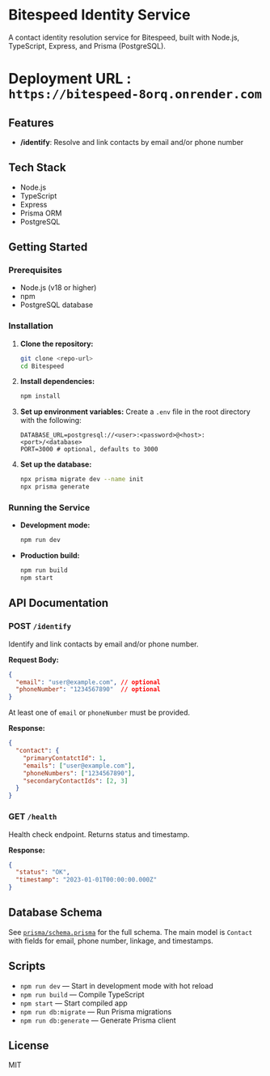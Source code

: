  # Bitespeed Identity Service

A contact identity resolution service for Bitespeed, built with Node.js, TypeScript, Express, and Prisma (PostgreSQL).

# Deployment URL : `https://bitespeed-8orq.onrender.com`
## Features
- **/identify**: Resolve and link contacts by email and/or phone number

## Tech Stack
- Node.js
- TypeScript
- Express
- Prisma ORM
- PostgreSQL

## Getting Started

### Prerequisites
- Node.js (v18 or higher)
- npm
- PostgreSQL database

### Installation
1. **Clone the repository:**
   ```sh
   git clone <repo-url>
   cd Bitespeed
   ```
2. **Install dependencies:**
   ```sh
   npm install
   ```
3. **Set up environment variables:**
   Create a `.env` file in the root directory with the following:
   ```env
   DATABASE_URL=postgresql://<user>:<password>@<host>:<port>/<database>
   PORT=3000 # optional, defaults to 3000
   ```
4. **Set up the database:**
   ```sh
   npx prisma migrate dev --name init
   npx prisma generate
   ```

### Running the Service
- **Development mode:**
  ```sh
  npm run dev
  ```
- **Production build:**
  ```sh
  npm run build
  npm start
  ```

## API Documentation

### POST `/identify`
Identify and link contacts by email and/or phone number.

**Request Body:**
```json
{
  "email": "user@example.com", // optional
  "phoneNumber": "1234567890"  // optional
}
```
At least one of `email` or `phoneNumber` must be provided.

**Response:**
```json
{
  "contact": {
    "primaryContatctId": 1,
    "emails": ["user@example.com"],
    "phoneNumbers": ["1234567890"],
    "secondaryContactIds": [2, 3]
  }
}
```

### GET `/health`
Health check endpoint. Returns status and timestamp.

**Response:**
```json
{
  "status": "OK",
  "timestamp": "2023-01-01T00:00:00.000Z"
}
```

## Database Schema
See [`prisma/schema.prisma`](prisma/schema.prisma) for the full schema. The main model is `Contact` with fields for email, phone number, linkage, and timestamps.

## Scripts
- `npm run dev` — Start in development mode with hot reload
- `npm run build` — Compile TypeScript
- `npm start` — Start compiled app
- `npm run db:migrate` — Run Prisma migrations
- `npm run db:generate` — Generate Prisma client

## License
MIT
